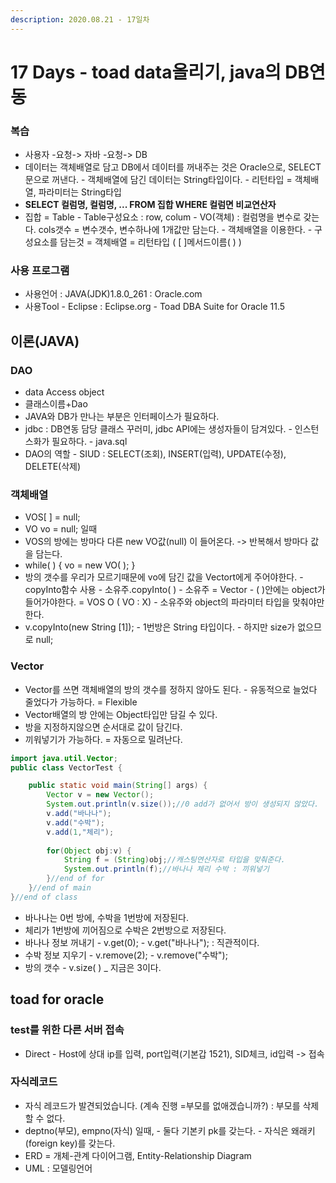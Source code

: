 ```yaml
---
description: 2020.08.21 - 17일차
---
```


# 17 Days - toad data올리기,  java의 DB연동

### 복습

* 사용자 -요청-&gt; 자바 -요청-&gt; DB
*  데이터는 객체배열로 담고 DB에서 데이터를 꺼내주는 것은 Oracle으로, SELECT문으로 꺼낸다. - 객체배열에 담긴 데이터는 String타입이다. - 리턴타입 = 객체배열, 파라미터는 String타입
* **SELECT 컬럼명, 컬럼명, ... FROM 집합 WHERE 컬럼면 비교연산자** 
* 집합 = Table - Table구성요소 : row, colum - VO\(객체\) : 컬럼명을 변수로 갖는다. cols갯수 = 변수갯수, 변수하나에 1개값만 담는다. - 객체배열을 이용한다. - 구성요소를 담는것 = 객체배열 = 리턴타입 \( \[ \]메서드이름\( \) \)

### 사용 프로그램

* 사용언어 : JAVA\(JDK\)1.8.0\_261 : Oracle.com
* 사용Tool  - Eclipse : Eclipse.org - Toad DBA Suite for Oracle 11.5

## 이론\(JAVA\)

### DAO

* data Access object
* 클래스이름+Dao
* JAVA와 DB가 만나는 부분은 인터페이스가 필요하다.
* jdbc : DB연동 담당 클래스 꾸러미, jdbc API에는 생성자들이 담겨있다. - 인스턴스화가 필요하다. - java.sql
* DAO의 역할 - SIUD : SELECT\(조회\), INSERT\(입력\), UPDATE\(수정\), DELETE\(삭제\)

### 객체배열

* VOS\[ \] = null;
* VO vo = null;  일때
* VOS의 방에는 방마다 다른 new VO값\(null\) 이 들어온다.  -&gt; 반복해서 방마다 값을 담는다.
* while\( \) { vo = new VO\( \); }
* 방의 갯수를 우리가 모르기때문에 vo에 담긴 값을 Vectort에게 주어야한다. - copyInto함수 사용 - 소유주.copyInto\( \) - 소유주 = Vector - \( \)안에는 object가 들어가야한다. = VOS  O \( VO : X\) - 소유주와 object의 파라미터 타입을 맞춰야만한다.
* v.copyInto\(new String \[1\]\); - 1번방은 String 타입이다. - 하지만 size가 없으므로 null;

### Vector

* Vector를 쓰면 객체배열의 방의 갯수를 정하지 않아도 된다. - 유동적으로 늘었다 줄었다가 가능하다. = Flexible
* Vector배열의 방 안에는 Object타입만 담길 수 있다.
* 방을 지정하지않으면 순서대로 값이 담긴다.
* 끼워넣기가 가능하다. = 자동으로 밀려난다.

```java
import java.util.Vector;
public class VectorTest {

	public static void main(String[] args) {
		Vector v = new Vector();
		System.out.println(v.size());//0 add가 없어서 방이 생성되지 않았다.
		v.add("바나나");
		v.add("수박");
		v.add(1,"체리");
		
		for(Object obj:v) {
			String f = (String)obj;//캐스팅연산자로 타입을 맞춰준다.
			System.out.println(f);//바나나 체리 수박 : 끼워넣기
		}//end of for
	}//end of main
}//end of class
```

* 바나나는 0번 방에, 수박을 1번방에 저장된다.
* 체리가 1번방에 끼어짐으로 수박은 2번방으로 저장된다.
* 바나나 정보 꺼내기  - v.get\(0\); - v.get\("바나나"\); : 직관적이다.
* 수박 정보 지우기 - v.remove\(2\); - v.remove\("수박"\);
* 방의 갯수 - v.size\( \) \_ 지금은 3이다.

## toad for oracle

### test를 위한 다른 서버 접속

* Direct - Host에 상대 ip를 입력, port입력\(기본갑 1521\), SID체크, id입력 -&gt; 접속

### 자식레코드

* 자식 레코드가 발견되었습니다. \(계속 진행 =부모를 없애겠습니까?\) : 부모를 삭제할 수 없다.
* deptno\(부모\), empno\(자식\) 일때, - 둘다 기본키 pk를 갖는다. - 자식은 왜래키\(foreign key\)를 갖는다.
* ERD = 개체-관계 다이어그램, Entity-Relationship Diagram
* UML : 모델링언어

